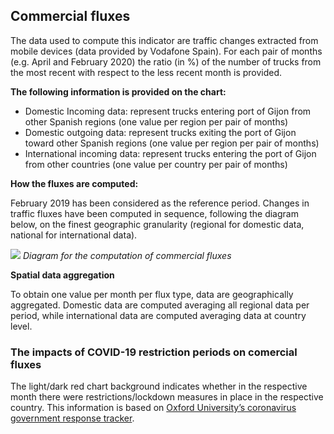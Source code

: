## Commercial fluxes

The data used to compute this indicator are traffic changes extracted from mobile devices (data provided by Vodafone Spain). For each pair of months (e.g. April and February 2020) the ratio (in %) of the number of trucks from the most recent with respect to the less recent month is provided. 

**The following information is provided on the chart:** 

-	Domestic Incoming data: represent trucks entering port of Gijon from other Spanish regions (one value per region per pair of months)
-	Domestic outgoing data: represent trucks exiting the port of Gijon toward other Spanish regions (one value per region per pair of months)
-	International incoming data: represent trucks entering the port of Gijon from other countries (one value per country per pair of months)

**How the fluxes are computed:**

February 2019 has been considered as the reference period. Changes in traffic fluxes have been computed in sequence, following the diagram below, on the finest geographic granularity (regional for domestic data, national for international data). 

![](./eodash-data/stories/E13n-fig1.png)
*Diagram for the computation of commercial fluxes*

**Spatial data aggregation**

To obtain one value per month per flux type, data are geographically aggregated. Domestic data are computed averaging all regional data per period, while international data are computed averaging data at country level.

### The impacts of COVID-19 restriction periods on comercial fluxes
The light/dark red chart background indicates whether in the respective month there were restrictions/lockdown measures in place in the respective country. This information is based on [Oxford University’s coronavirus government response tracker](https://covidtracker.bsg.ox.ac.uk/).
